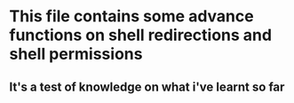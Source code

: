 # This file contains some advance functions on shell redirections and shell permissions
## It's a test of knowledge on what i've learnt so far
